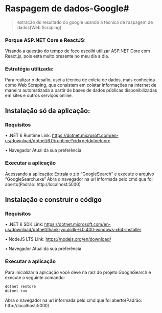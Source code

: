 # Raspagem de dados-Google#
>extração do resultado do google usando a técnica de raspagem de dados(Web Scraping)

### Porque ASP.NET Core e ReactJS:

Visando a questão do tempo de foco escolhi utilizar ASP.NET Core com React.js, pois está muito presente no meu dia a dia.

### Estratégia utilizada:

Para realizar o desafio, usei a técnica de coleta de dados, mais conhecida como Web Scraping, que consistem em coletar informações na internet de maneira automatizada a partir de bases de dados públicas disponibilizadas em sites e outros serviços online.

## Instalação só da aplicação:

### Requisitos
•	.NET 6 Runtime
Link: https://dotnet.microsoft.com/en-us/download/dotnet/6.0/runtime?cid=getdotnetcore

•	Navegador Atual da sua preferência.

### Executar a aplicação
Acessando a aplicação:
Extraía o zip "GoogleSearch" e execute o arquivo “GoogleSearch.exe”
Abra o navegador na url informada pelo cmd que foi aberto(Padrão: http://localhost:5000)

## Instalação e construir o código

### Requisitos
•	.NET 6 SDK 
Link: https://dotnet.microsoft.com/en-us/download/dotnet/thank-you/sdk-6.0.400-windows-x64-installer 

•	NodeJS LTS 
Link: https://nodejs.org/en/download/ 

•	Navegador Atual da sua preferência. 

### Executar a aplicação
Para inicializar a aplicação você deve na raiz do projeto GoogleSearch e execute o seguinte comando:
```bash
dotnet restore 
dotnet run
```
Abra o navegador na url informada pelo cmd que foi aberto(Padrão: http://localhost:5000)

